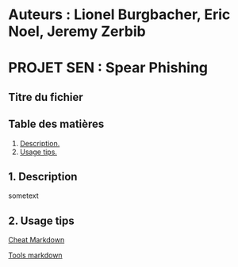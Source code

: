 # Auteurs : Lionel Burgbacher, Eric Noel, Jeremy Zerbib

# PROJET SEN : Spear Phishing

## Titre du fichier 

## Table des matières 

1. [ Description. ](#desc)
2. [ Usage tips. ](#usage)

<a name="desc"></a>
## 1. Description

sometext

<a name="usage"></a>
## 2. Usage tips

[Cheat Markdown](https://github.com/adam-p/markdown-here/wiki/Markdown-Cheatsheet)

[Tools markdown](https://github.com/adam-p/markdown-here/wiki/Other-Markdown-Tools)
